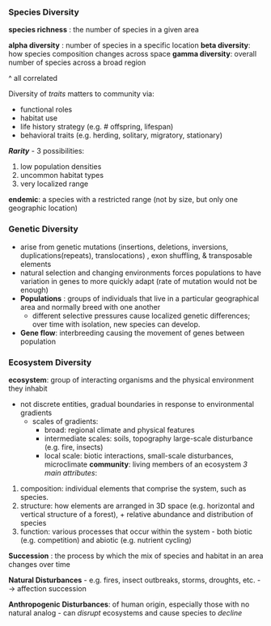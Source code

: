 
### Species Diversity

**species richness** : the number of species in a given area

**alpha diversity** : number of species in a specific location
**beta diversity**: how species composition changes across space
**gamma diversity**: overall number of species across a broad region

^ all correlated

Diversity of *traits* matters to community via:
- functional roles
- habitat use
- life history strategy (e.g. # offspring, lifespan)
- behavioral traits (e.g. herding, solitary, migratory, stationary)


***Rarity*** - 3 possibilities:
1. low population densities
2. uncommon habitat types
3. very localized range

**endemic**: a species with a restricted range (not by size, but only one geographic location)


### Genetic Diversity
- arise from genetic mutations (insertions, deletions, inversions, duplications(repeats), translocations) , exon shuffling, & transposable elements
- natural selection and changing environments forces populations to have variation in genes to more quickly adapt (rate of mutation would not be enough)
- **Populations** : groups of individuals that live in a particular geographical area and normally breed with one another
	- different selective pressures cause localized genetic differences; over time with isolation, new species can develop.
- **Gene flow**: interbreeding causing the movement of genes between population

### Ecosystem Diversity 

**ecosystem**: group of interacting organisms and the physical environment they inhabit
- not discrete entities, gradual boundaries in response to environmental gradients
	- scales of gradients:
		- broad: regional climate and physical features
		- intermediate scales: soils, topography large-scale disturbance (e.g. fire, insects)
		- local scale: biotic interactions, small-scale disturbances, microclimate
**community**: living members of an ecosystem
*3 main attributes*: 
1. composition: individual elements that comprise the system, such as species.
2. structure: how elements are arranged in 3D space (e.g. horizontal and vertical structure of a forest), + relative abundance and distribution of species
3. function: various processes that occur within the system - both biotic (e.g. competition) and abiotic (e.g. nutrient cycling)

**Succession** : the process by which the mix of species and habitat in an area changes over time

**Natural Disturbances** - e.g. fires, insect outbreaks, storms, droughts, etc. --> affection succession 

**Anthropogenic Disturbances**: of human origin, especially those with no natural analog - can *disrupt* ecosystems and cause species to *decline* 

